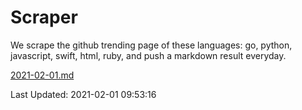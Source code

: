 # Scraper

We scrape the github trending page of these languages: go, python, javascript, swift, html, ruby, and push a markdown result everyday.

[2021-02-01.md](https://github.com/henson/Scraper/blob/master/2021-02-01.md)

Last Updated: 2021-02-01 09:53:16